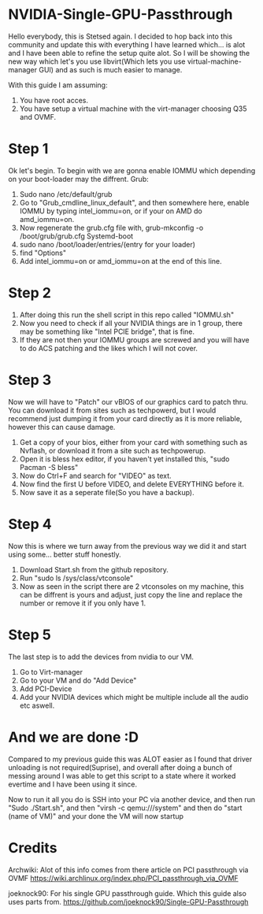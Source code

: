 # NVIDIA-Single-GPU-Passthrough
Hello everybody, this is Stetsed again. I decided to hop back into this community and update this with everything I have learned which... is alot and I have been able to refine the setup quite alot. So I will be showing the new way which let's you use libvirt(Which lets you use virtual-machine-manager GUI) and as such is much easier to manage.

With this guide I am assuming:
1. You have root acces.
2. You have setup a virtual machine with the virt-manager choosing Q35 and OVMF.

# Step 1
Ok let's begin. To begin with we are gonna enable IOMMU which depending on your boot-loader may the diffrent.
Grub:
1. Sudo nano /etc/default/grub
2. Go to "Grub_cmdline_linux_default", and then somewhere here, enable IOMMU by typing intel_iommu=on, or if your on AMD do amd_iommu=on.
3. Now regenerate the grub.cfg file with, grub-mkconfig -o /boot/grub/grub.cfg
Systemd-boot
1. sudo nano /boot/loader/entries/(entry for your loader)
2. find "Options"
3. Add intel_iommu=on or amd_iommu=on at the end of this line.

# Step 2
1. After doing this run the shell script in this repo called "IOMMU.sh"
2. Now you need to check if all your NVIDIA things are in 1 group, there may be something like "Intel PCIE bridge", that is fine.
3. If they are not then your IOMMU groups are screwed and you will have to do ACS patching and the likes which I will not cover.

# Step 3
Now we will have to "Patch" our vBIOS of our graphics card to patch thru. You can download it from sites such as techpowerd, but I would recommend just dumping it from your card directly as it is more reliable, however this can cause damage. 
1. Get a copy of your bios, either from your card with something such as Nvflash, or download it from a site such as techpowerup.
2. Open it is bless hex editor, if you haven't yet installed this, "sudo Pacman -S bless"
3. Now do Ctrl+F and search for "VIDEO" as text.
4. Now find the first U before VIDEO, and delete EVERYTHING before it. 
5. Now save it as a seperate file(So you have a backup).

# Step 4
Now this is where we turn away from the previous way we did it and start using some... better stuff honestly.
1. Download Start.sh from the github repository.
2. Run "sudo ls /sys/class/vtconsole"
3. Now as seen in the script there are 2 vtconsoles on my machine, this can be diffrent is yours and adjust, just copy the line and replace the number or remove it if you only have 1.

# Step 5
The last step is to add the devices from nvidia to our VM. 
1. Go to Virt-manager
2. Go to your VM and do "Add Device"
3. Add PCI-Device
4. Add your NVIDIA devices which might be multiple include all the audio etc aswell.


# And we are done :D

Compared to my previous guide this was ALOT easier as I found that driver unloading is not required(Suprise), and overall after doing a bunch of messing around I was able to get this script to a state where it worked evertime and I have been using it since.

Now to run it all you do is SSH into your PC via another device, and then run "Sudo ./Start.sh", and then "virsh -c qemu:///system" and then do "start (name of VM)" and your done the VM will now startup


# Credits

Archwiki: Alot of this info comes from there article on PCI passthrough via OVMF
https://wiki.archlinux.org/index.php/PCI_passthrough_via_OVMF

joeknock90: For his single GPU passthrough guide. Which this guide also uses parts from.
https://github.com/joeknock90/Single-GPU-Passthrough
